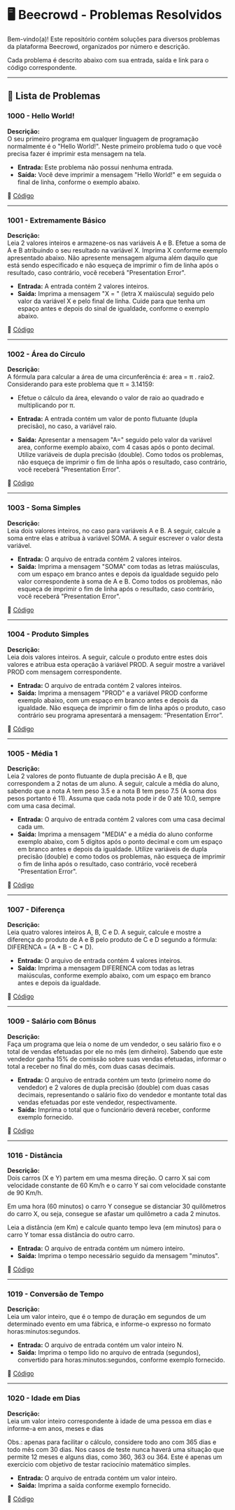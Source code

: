 # 🖥️ Beecrowd - Problemas Resolvidos  

Bem-vindo(a)! Este repositório contém soluções para diversos problemas da plataforma Beecrowd, organizados por número e descrição.  

Cada problema é descrito abaixo com sua entrada, saída e link para o código correspondente.  

---

## 📄 Lista de Problemas  

### 1000 - Hello World!  
**Descrição:**  
O seu primeiro programa em qualquer linguagem de programação normalmente é o "Hello World!". Neste primeiro problema tudo o que você precisa fazer é imprimir esta mensagem na tela.  

- **Entrada:** Este problema não possui nenhuma entrada.  
- **Saída:** Você deve imprimir a mensagem "Hello World!" e em seguida o final de linha, conforme o exemplo abaixo.

🔗 [Código](https://github.com/Miguel-Russo/Faculdade/blob/main/1%C2%B0%20Semestre%20-%202024_1/Algoritmos%20e%20Estruturas%20de%20Dados%20I/Algoritmos%20Sequenciais/1000%20-%20Hello%20World!.c)

---

### 1001 - Extremamente Básico  
**Descrição:**  
Leia 2 valores inteiros e armazene-os nas variáveis A e B. Efetue a soma de A e B atribuindo o seu resultado na variável X. Imprima X conforme exemplo apresentado abaixo. Não apresente mensagem alguma além daquilo que está sendo especificado e não esqueça de imprimir o fim de linha após o resultado, caso contrário, você receberá "Presentation Error". 

- **Entrada:** A entrada contém 2 valores inteiros.  
- **Saída:** Imprima a mensagem "X = " (letra X maiúscula) seguido pelo valor da variável X e pelo final de linha. Cuide para que tenha um espaço antes e depois do sinal de igualdade, conforme o exemplo abaixo. 

🔗 [Código](https://github.com/Miguel-Russo/Faculdade/blob/main/1%C2%B0%20Semestre%20-%202024_1/Algoritmos%20e%20Estruturas%20de%20Dados%20I/Algoritmos%20Sequenciais/1001%20-%20Extremamente%20B%C3%A1sico.c)  

---

### 1002 - Área do Círculo  
**Descrição:**  
A fórmula para calcular a área de uma circunferência é: area = π . raio2. Considerando para este problema que π = 3.14159:

- Efetue o cálculo da área, elevando o valor de raio ao quadrado e multiplicando por π.  

- **Entrada:** A entrada contém um valor de ponto flutuante (dupla precisão), no caso, a variável raio.  
- **Saída:** Apresentar a mensagem "A=" seguido pelo valor da variável area, conforme exemplo abaixo, com 4 casas após o ponto decimal. Utilize variáveis de dupla precisão (double). Como todos os problemas, não esqueça de imprimir o fim de linha após o resultado, caso contrário, você receberá "Presentation Error". 

🔗 [Código](https://github.com/Miguel-Russo/Faculdade/blob/main/1%C2%B0%20Semestre%20-%202024_1/Algoritmos%20e%20Estruturas%20de%20Dados%20I/Algoritmos%20Sequenciais/1002%20-%20%C3%81rea%20do%20C%C3%ADrculo.c)

---

### 1003 - Soma Simples  
**Descrição:**  
Leia dois valores inteiros, no caso para variáveis A e B. A seguir, calcule a soma entre elas e atribua à variável SOMA. A seguir escrever o valor desta variável. 

- **Entrada:** O arquivo de entrada contém 2 valores inteiros.  
- **Saída:** Imprima a mensagem "SOMA" com todas as letras maiúsculas, com um espaço em branco antes e depois da igualdade seguido pelo valor correspondente à soma de A e B. Como todos os problemas, não esqueça de imprimir o fim de linha após o resultado, caso contrário, você receberá "Presentation Error". 

🔗 [Código](https://github.com/Miguel-Russo/Faculdade/blob/main/1%C2%B0%20Semestre%20-%202024_1/Algoritmos%20e%20Estruturas%20de%20Dados%20I/Algoritmos%20Sequenciais/1003%20-%20Soma%20Simples.c) 

---

### 1004 - Produto Simples  
**Descrição:**  
Leia dois valores inteiros. A seguir, calcule o produto entre estes dois valores e atribua esta operação à variável PROD. A seguir mostre a variável PROD com mensagem correspondente.   

- **Entrada:** O arquivo de entrada contém 2 valores inteiros.  
- **Saída:** Imprima a mensagem "PROD" e a variável PROD conforme exemplo abaixo, com um espaço em branco antes e depois da igualdade. Não esqueça de imprimir o fim de linha após o produto, caso contrário seu programa apresentará a mensagem: “Presentation Error”. 

🔗 [Código](https://github.com/Miguel-Russo/Faculdade/blob/main/1%C2%B0%20Semestre%20-%202024_1/Algoritmos%20e%20Estruturas%20de%20Dados%20I/Algoritmos%20Sequenciais/1004%20-%20Produto%20Simples.c)  

---

### 1005 - Média 1  
**Descrição:**  
Leia 2 valores de ponto flutuante de dupla precisão A e B, que correspondem a 2 notas de um aluno. A seguir, calcule a média do aluno, sabendo que a nota A tem peso 3.5 e a nota B tem peso 7.5 (A soma dos pesos portanto é 11). Assuma que cada nota pode ir de 0 até 10.0, sempre com uma casa decimal.  

- **Entrada:** O arquivo de entrada contém 2 valores com uma casa decimal cada um.  
- **Saída:** Imprima a mensagem "MEDIA" e a média do aluno conforme exemplo abaixo, com 5 dígitos após o ponto decimal e com um espaço em branco antes e depois da igualdade. Utilize variáveis de dupla precisão (double) e como todos os problemas, não esqueça de imprimir o fim de linha após o resultado, caso contrário, você receberá "Presentation Error".  

🔗 [Código](https://github.com/Miguel-Russo/Faculdade/blob/main/1%C2%B0%20Semestre%20-%202024_1/Algoritmos%20e%20Estruturas%20de%20Dados%20I/Algoritmos%20Sequenciais/1005%20-%20M%C3%A9dia%201.c)

---

### 1007 - Diferença  
**Descrição:**  
Leia quatro valores inteiros A, B, C e D. A seguir, calcule e mostre a diferença do produto de A e B pelo produto de C e D segundo a fórmula: DIFERENCA = (A * B - C * D).

- **Entrada:** O arquivo de entrada contém 4 valores inteiros.  
- **Saída:** Imprima a mensagem DIFERENCA com todas as letras maiúsculas, conforme exemplo abaixo, com um espaço em branco antes e depois da igualdade. 

🔗 [Código](https://github.com/Miguel-Russo/Faculdade/blob/main/1%C2%B0%20Semestre%20-%202024_1/Algoritmos%20e%20Estruturas%20de%20Dados%20I/Algoritmos%20Sequenciais/1007%20-%20Diferen%C3%A7a.c)  

---

### 1009 - Salário com Bônus  
**Descrição:**  
Faça um programa que leia o nome de um vendedor, o seu salário fixo e o total de vendas efetuadas por ele no mês (em dinheiro). Sabendo que este vendedor ganha 15% de comissão sobre suas vendas efetuadas, informar o total a receber no final do mês, com duas casas decimais.

- **Entrada:** O arquivo de entrada contém um texto (primeiro nome do vendedor) e 2 valores de dupla precisão (double) com duas casas decimais, representando o salário fixo do vendedor e montante total das vendas efetuadas por este vendedor, respectivamente. 
- **Saída:** Imprima o total que o funcionário deverá receber, conforme exemplo fornecido. 

🔗 [Código](https://github.com/Miguel-Russo/Faculdade/blob/main/1%C2%B0%20Semestre%20-%202024_1/Algoritmos%20e%20Estruturas%20de%20Dados%20I/Algoritmos%20Sequenciais/1009%20-%20Sal%C3%A1rio%20com%20B%C3%B4nus.c) 

---

### 1016 - Distância  
**Descrição:**  
Dois carros (X e Y) partem em uma mesma direção. O carro X sai com velocidade constante de 60 Km/h e o carro Y sai com velocidade constante de 90 Km/h.

Em uma hora (60 minutos) o carro Y consegue se distanciar 30 quilômetros do carro X, ou seja, consegue se afastar um quilômetro a cada 2 minutos.

Leia a distância (em Km) e calcule quanto tempo leva (em minutos) para o carro Y tomar essa distância do outro carro. 

- **Entrada:** O arquivo de entrada contém um número inteiro.  
- **Saída:** Imprima o tempo necessário seguido da mensagem "minutos".

🔗 [Código](https://github.com/Miguel-Russo/Faculdade/blob/main/1%C2%B0%20Semestre%20-%202024_1/Algoritmos%20e%20Estruturas%20de%20Dados%20I/Algoritmos%20Sequenciais/1016%20-%20Dist%C3%A2ncia.c)

---

### 1019 - Conversão de Tempo  
**Descrição:**  
Leia um valor inteiro, que é o tempo de duração em segundos de um determinado evento em uma fábrica, e informe-o expresso no formato horas:minutos:segundos. 

- **Entrada:** O arquivo de entrada contém um valor inteiro N.  
- **Saída:** Imprima o tempo lido no arquivo de entrada (segundos), convertido para horas:minutos:segundos, conforme exemplo fornecido. 

🔗 [Código](https://github.com/Miguel-Russo/Faculdade/blob/main/1%C2%B0%20Semestre%20-%202024_1/Algoritmos%20e%20Estruturas%20de%20Dados%20I/Algoritmos%20Sequenciais/1019%20-%20Convers%C3%A3o%20de%20Tempo.c)

---

### 1020 - Idade em Dias  
**Descrição:**  
Leia um valor inteiro correspondente à idade de uma pessoa em dias e informe-a em anos, meses e dias

Obs.: apenas para facilitar o cálculo, considere todo ano com 365 dias e todo mês com 30 dias. Nos casos de teste nunca haverá uma situação que permite 12 meses e alguns dias, como 360, 363 ou 364. Este é apenas um exercício com objetivo de testar raciocínio matemático simples.

- **Entrada:** O arquivo de entrada contém um valor inteiro.  
- **Saída:** Imprima a saída conforme exemplo fornecido.  

🔗 [Código](https://github.com/Miguel-Russo/Faculdade/blob/main/1%C2%B0%20Semestre%20-%202024_1/Algoritmos%20e%20Estruturas%20de%20Dados%20I/Algoritmos%20Sequenciais/1020%20-%20Idade%20em%20Dias.c)
